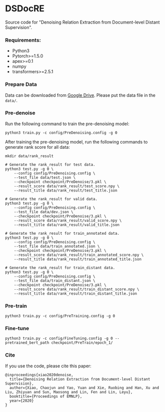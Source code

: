 # DSDocRE
Source code for "Denoising Relation Extraction from Document-level Distant Supervision".

### Requirements:
* Python3
* Pytorch>=1.5.0
* apex>=0.1
* numpy
* transformers>=2.5.1


### Prepare Data
Data can be downloaded from [Google Drive](https://drive.google.com/drive/folders/1c5-0YwnoJx8NS6CV2f-NoTHR__BdkNqw?usp=sharing).
Please put the data file in the `data/`.

### Pre-denoise
Run the following command to train the pre-denoising model:
```
python3 train.py -c config/PreDenoising.config -g 0
```

After training the pre-denoising model, run the following commands to generate rank score for all data:
```
mkdir data/rank_result

# Generate the rank_result for test data.
python3 test.py -g 0 \
    --config config/PreDenoising.config \
    --test_file data/test.json \
    --checkpoint checkpoint/PreDenoise/3.pkl \
    --result_score data/rank_result/test_score.npy \
    --result_title data/rank_result/test_title.json 

# Generate the rank_result for valid data.
python3 test.py -g 0 \
    --config config/PreDenoising.config \
    --test_file data/dev.json \
    --checkpoint checkpoint/PreDenoise/3.pkl \
    --result_score data/rank_result/valid_score.npy \
    --result_title data/rank_result/valid_title.json 

# Generate the rank_result for train_annotated data.
python3 test.py -g 0 \
    --config config/PreDenoising.config \
    --test_file data/train_annotated.json \
    --checkpoint checkpoint/PreDenoise/3.pkl \
    --result_score data/rank_result/train_annotated_score.npy \
    --result_title data/rank_result/train_annotated_title.json 

# Generate the rank_result for train_distant data.
python3 test.py -g 0 \
    --config config/PreDenoising.config \
    --test_file data/train_distant.json \
    --checkpoint checkpoint/PreDenoise/3.pkl \
    --result_score data/rank_result/train_distant_score.npy \
    --result_title data/rank_result/train_distant_title.json 
```

### Pre-train
```
python3 train.py -c config/PreTraining.config -g 0
```

### Fine-tune
```
python3 train.py -c config/FineTuning.config -g 0 --pretrained_bert_path checkpoint/PreTrain/epoch_1/
```

### Cite
If you use the code, please cite this paper:
```
@inproceedings{xiao2020denoise,
  title={Denoising Relation Extraction from Document-level Distant Supervision},
  author={Xiao, Chaojun and Yao, Yuan and Xie, Ruobing and Han, Xu and Liu, Zhiyuan and Sun, Maosong and Lin, Fen and Lin, Leyu},
  booktitle={Proceedings of EMNLP},
  year={2020}
}
```
